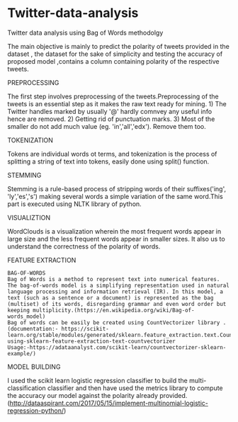 # Twitter-data-analysis
Twitter data analysis using Bag of Words methodolgy 

The main objective is mainly to predict the polarity of tweets provided in the dataset , the dataset for the sake of simplicity and testing the accuracy of proposed model ,contains a column containing polarity of the respective tweets.

PREPROCESSING

The first step involves preprocessing of the tweets.Preprocessing of the tweets is an essential step as it makes the raw text ready for mining. 1) The Twitter handles marked by usually '@' hardly comnvey any useful info hence are removed. 2) Getting rid of punctuation marks. 3) Most of the smaller do not add much value (eg. 'in','all','edx'). Remove them too.


TOKENIZATION

Tokens are individual words ot terms, and tokenization is the process of splitting a string of text into tokens, easily done using split() function.

STEMMING

Stemming is a rule-based process of stripping words of their suffixes('ing', 'ly','es','s') making several words a simple variation of the same word.This part is executed using NLTK library of python.


VISUALIZTION

WordClouds is a visualization wherein the most frequent words appear in large size and the less frequent  words appear in smaller sizes. It also us to understand the correctness of the polarity  of words.

FEATURE EXTRACTION 

    BAG-OF-WORDS
    Bag of Words is a method to represent text into numerical features. The bag-of-words model is a simplifying representation used in natural language processing and information retrieval (IR). In this model, a text (such as a sentence or a document) is represented as the bag (multiset) of its words, disregarding grammar and even word order but keeping multiplicity.(https://en.wikipedia.org/wiki/Bag-of-words_model)
    Bag of words can be easily be created using CountVectorizer library .(documentation:- https://scikit-learn.org/stable/modules/generated/sklearn.feature_extraction.text.CountVectorizer.html#examples-using-sklearn-feature-extraction-text-countvectorizer
    Usage:-https://adataanalyst.com/scikit-learn/countvectorizer-sklearn-example/)
    
 MODEL BUILDING
 
 I used  the scikit learn logistic regression classifier to build the multi-classification classifier and then have used the metrics library to compute the accuracy our model against the polarity already provided.
 (http://dataaspirant.com/2017/05/15/implement-multinomial-logistic-regression-python/)
 
    

